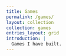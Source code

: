 ```yaml
---
title: Games
permalink: /games/
layout: collection
collection: games
entries_layout: grid
introduction: |
  Games I have built.
---
```

